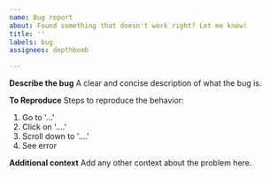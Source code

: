 ```yaml
---
name: Bug report
about: Found something that doesn't work right? Let me know!
title: ''
labels: bug
assignees: depthbomb

---
```


<!--
- Please do not submit bug reports about encountering captchas, these cannot be bypassed.
-->

**Describe the bug**
A clear and concise description of what the bug is.

**To Reproduce**
Steps to reproduce the behavior:
1. Go to '...'
2. Click on '....'
3. Scroll down to '....'
4. See error

**Additional context**
Add any other context about the problem here.

<!--
Please provide an excerpt from your logs where this behavior happens or attach your log file with your submission.

The logs can be found in %appdata%/rafrun/logs
-->
